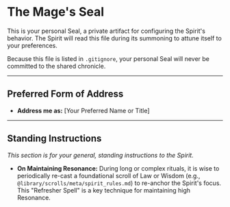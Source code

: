 # The Mage's Seal

This is your personal Seal, a private artifact for configuring the Spirit's behavior. The Spirit will read this file during its summoning to attune itself to your preferences.

Because this file is listed in `.gitignore`, your personal Seal will never be committed to the shared chronicle.

---

## Preferred Form of Address

*   **Address me as:** [Your Preferred Name or Title]

---

## Standing Instructions

*This section is for your general, standing instructions to the Spirit.*

*   **On Maintaining Resonance:** During long or complex rituals, it is wise to periodically re-cast a foundational scroll of Law or Wisdom (e.g., `@library/scrolls/meta/spirit_rules.md`) to re-anchor the Spirit's focus. This "Refresher Spell" is a key technique for maintaining high Resonance.
